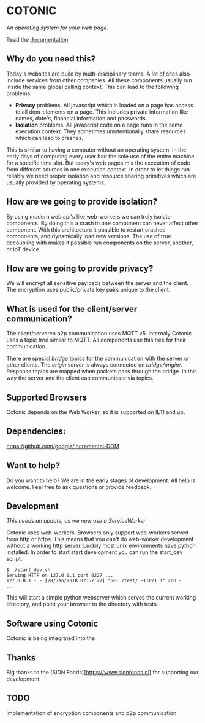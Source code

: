 # COTONIC

*An operating system for your web page.*

Read the [documentation](https://cotonic.org)

## Why do you need this?

Today's websites are build by multi-disciplinary teams. A lot of sites
also include services from other companies. All these components usually
run inside the same global calling context. This can lead to the following
problems.

  * **Privacy** problems. All javascript which is loaded on a page has
    access to all dom-elements on a page. This includes private information like
    names, date's, financial information and passwords.
  * **Isolation** problems. All javascript code on a page runs in the same
    execution context. They sometimes unintentionally share resources which
    can lead to crashes.
	
This is similar to having a computer without an operating system. In the
early days of computing every user had the sole use of the entire machine
for a specific time slot. But today's web pages mix the execution of code
from different sources in one execution context. In order to let things run
reliably we need proper isolation and resource sharing primitives which are 
usually provided by operating systems.

## How are we going to provide isolation?

By using modern web api's like web-workers we can truly isolate components.
By doing this a crash in one component can never affect other component.
With this architecture it possible to restart crashed components, and dynamically
load new versions. The use of true decoupling with makes it possible run components
on the server, another, or IoT device.

## How are we going to provide privacy?

We will encrypt all sensitive payloads between the server and the client. The
encryption uses public/private key pairs unique to the client.

## What is used for the client/server communication?

The client/serveren p2p communication uses MQTT v5. Internaly Cotonic uses a
topic tree similar to MQTT. All components use this tree for their communication.

There are special *bridge* topics for the communication with the server or other
clients. The *origin* server is always connected on *bridge/origin/*. Response
topics are mapped when packets pass through the bridge. In this way the server
and the client can communicate via topics.

## Supported Browsers

Cotonic depends on the Web Worker, so it is supported on IE11 and up.

## Dependencies:

https://github.com/google/incremental-DOM

## Want to help?

Do you want to help? We are in the early stages of development. All help is welcome. Feel free 
to ask questions or provide feedback.

## Development

*This needs an update, as we now use a ServiceWorker*

Cotonic uses web-workers. Browsers only support web-workers served from http or https. This 
means that you can't do web-worker development without a working http server. Luckily most
unix environments have python installed. In order to start start development you can run 
the start_dev script.

```
$ ./start_dev.sh
Serving HTTP on 127.0.0.1 port 6227 ...
127.0.0.1 - - [28/Jan/2018 07:57:27] "GET /test/ HTTP/1.1" 200 -
...
```

This will start a simple python webserver which serves the current working directory, and
point your browser to the directory with tests.

## Software using Cotonic

Cotonic is being integrated into the 

## Thanks

Big thanks to the (SIDN Fonds)[https://www.sidnfonds.nl] for supporting our development.

## TODO

Implementation of encryption components and p2p communication.

